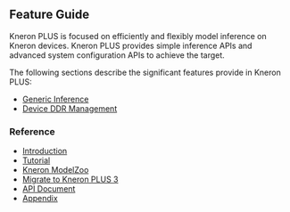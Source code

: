 ## Feature Guide  

Kneron PLUS is focused on efficiently and flexibly model inference on Kneron devices. Kneron PLUS provides simple inference APIs and advanced system configuration APIs to achieve the target.  

The following sections describe the significant features provide in Kneron PLUS:

- [Generic Inference](./chapter/generic_inference.md)
- [Device DDR Management](./chapter/device_ddr_management.md)

### Reference

- [Introduction](../introduction/index.md)
- [Tutorial](../tutorial/index.md)
- [Kneron ModelZoo](../modelzoo/index.md)
- [Migrate to Kneron PLUS 3](../api_migration/index.md)
- [API Document](http://doc.kneron.com/docs/#plus_python/api_document/)
- [Appendix](../../plus_c/appendix/index.md)
